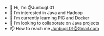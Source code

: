 - 👋 Hi, I’m @JunbugL01
- 👀 I’m interested in Java and Hadoop
- 🌱 I’m currently learning PIG and Docker
- 💞️ I’m looking to collaborate on Java projects
- 📫 How to reach me JunbugL01@Gmail.com

<!---
JunbugL01/JunbugL01 is a ✨ special ✨ repository because its `README.md` (this file) appears on your GitHub profile.
You can click the Preview link to take a look at your changes.
--->

